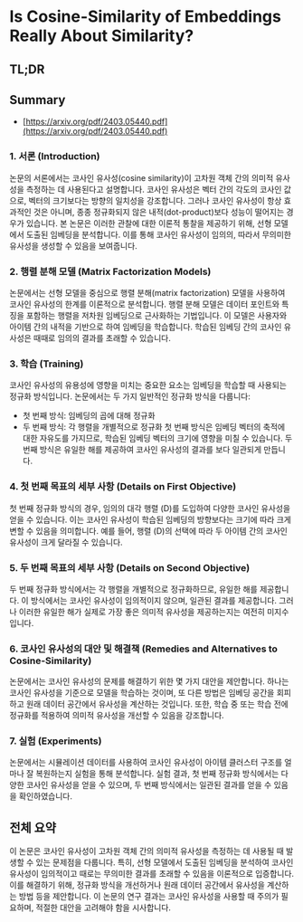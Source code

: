 # Is Cosine-Similarity of Embeddings Really About Similarity?
## TL;DR
## Summary
- [https://arxiv.org/pdf/2403.05440.pdf](https://arxiv.org/pdf/2403.05440.pdf)

### 1. 서론 (Introduction)
논문의 서론에서는 코사인 유사성(cosine similarity)이 고차원 객체 간의 의미적 유사성을 측정하는 데 사용된다고 설명합니다. 코사인 유사성은 벡터 간의 각도의 코사인 값으로, 벡터의 크기보다는 방향의 일치성을 강조합니다. 그러나 코사인 유사성이 항상 효과적인 것은 아니며, 종종 정규화되지 않은 내적(dot-product)보다 성능이 떨어지는 경우가 있습니다. 본 논문은 이러한 관찰에 대한 이론적 통찰을 제공하기 위해, 선형 모델에서 도출된 임베딩을 분석합니다. 이를 통해 코사인 유사성이 임의의, 따라서 무의미한 유사성을 생성할 수 있음을 보여줍니다.

### 2. 행렬 분해 모델 (Matrix Factorization Models)
논문에서는 선형 모델을 중심으로 행렬 분해(matrix factorization) 모델을 사용하여 코사인 유사성의 한계를 이론적으로 분석합니다. 행렬 분해 모델은 데이터 포인트와 특징을 포함하는 행렬을 저차원 임베딩으로 근사화하는 기법입니다. 이 모델은 사용자와 아이템 간의 내적을 기반으로 하여 임베딩을 학습합니다. 학습된 임베딩 간의 코사인 유사성은 때때로 임의의 결과를 초래할 수 있습니다.

### 3. 학습 (Training)
코사인 유사성의 유용성에 영향을 미치는 중요한 요소는 임베딩을 학습할 때 사용되는 정규화 방식입니다. 논문에서는 두 가지 일반적인 정규화 방식을 다룹니다:
- 첫 번째 방식: 임베딩의 곱에 대해 정규화
- 두 번째 방식: 각 행렬을 개별적으로 정규화
첫 번째 방식은 임베딩 벡터의 축적에 대한 자유도를 가지므로, 학습된 임베딩 벡터의 크기에 영향을 미칠 수 있습니다. 두 번째 방식은 유일한 해를 제공하여 코사인 유사성의 결과를 보다 일관되게 만듭니다.

### 4. 첫 번째 목표의 세부 사항 (Details on First Objective)
첫 번째 정규화 방식의 경우, 임의의 대각 행렬 \(D\)를 도입하여 다양한 코사인 유사성을 얻을 수 있습니다. 이는 코사인 유사성이 학습된 임베딩의 방향보다는 크기에 따라 크게 변할 수 있음을 의미합니다. 예를 들어, 행렬 \(D\)의 선택에 따라 두 아이템 간의 코사인 유사성이 크게 달라질 수 있습니다.

### 5. 두 번째 목표의 세부 사항 (Details on Second Objective)
두 번째 정규화 방식에서는 각 행렬을 개별적으로 정규화하므로, 유일한 해를 제공합니다. 이 방식에서는 코사인 유사성이 임의적이지 않으며, 일관된 결과를 제공합니다. 그러나 이러한 유일한 해가 실제로 가장 좋은 의미적 유사성을 제공하는지는 여전히 미지수입니다.

### 6. 코사인 유사성의 대안 및 해결책 (Remedies and Alternatives to Cosine-Similarity)
논문에서는 코사인 유사성의 문제를 해결하기 위한 몇 가지 대안을 제안합니다. 하나는 코사인 유사성을 기준으로 모델을 학습하는 것이며, 또 다른 방법은 임베딩 공간을 회피하고 원래 데이터 공간에서 유사성을 계산하는 것입니다. 또한, 학습 중 또는 학습 전에 정규화를 적용하여 의미적 유사성을 개선할 수 있음을 강조합니다.

### 7. 실험 (Experiments)
논문에서는 시뮬레이션 데이터를 사용하여 코사인 유사성이 아이템 클러스터 구조를 얼마나 잘 복원하는지 실험을 통해 분석합니다. 실험 결과, 첫 번째 정규화 방식에서는 다양한 코사인 유사성을 얻을 수 있으며, 두 번째 방식에서는 일관된 결과를 얻을 수 있음을 확인하였습니다.

## 전체 요약
이 논문은 코사인 유사성이 고차원 객체 간의 의미적 유사성을 측정하는 데 사용될 때 발생할 수 있는 문제점을 다룹니다. 특히, 선형 모델에서 도출된 임베딩을 분석하여 코사인 유사성이 임의적이고 때로는 무의미한 결과를 초래할 수 있음을 이론적으로 입증합니다. 이를 해결하기 위해, 정규화 방식을 개선하거나 원래 데이터 공간에서 유사성을 계산하는 방법 등을 제안합니다. 이 논문의 연구 결과는 코사인 유사성을 사용할 때 주의가 필요하며, 적절한 대안을 고려해야 함을 시사합니다.